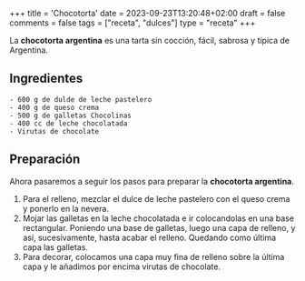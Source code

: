 +++
title = 'Chocotorta'
date = 2023-09-23T13:20:48+02:00
draft = false
comments = false
tags = ["receta", "dulces"]
type = "receta"
+++

La **chocotorta argentina** es una tarta sin cocción, fácil, sabrosa y típica de Argentina.

## Ingredientes

    - 600 g de dulde de leche pastelero
    - 400 g de queso crema
    - 500 g de galletas Chocolinas
    - 400 cc de leche chocolatada
    - Virutas de chocolate

## Preparación

Ahora pasaremos a seguir los pasos para preparar la **chocotorta argentina**.

1. Para el relleno, mezclar el dulce de leche pastelero con el queso crema y ponerlo en la nevera.
2. Mojar las galletas en la leche chocolatada e ir colocandolas en una base rectangular. Poniendo una base de galletas, luego una capa de relleno, y así, sucesivamente, hasta acabar el relleno. Quedando como última capa las galletas.
3. Para decorar, colocamos una capa muy fina de relleno sobre la última capa y le añadimos por encima virutas de chocolate.
